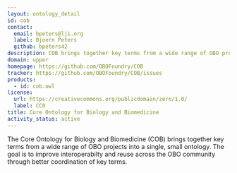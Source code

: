 ```yaml
---
layout: ontology_detail
id: cob
contact:
  email: bpeters@lji.org
  label: Bjoern Peters
  github: bpeters42
description: COB brings together key terms from a wide range of OBO projects to improve interoperability.
domain: upper
homepage: https://github.com/OBOFoundry/COB
tracker: https://github.com/OBOFoundry/COB/issues
products:
  - id: cob.owl
license:
  url: https://creativecommons.org/publicdomain/zero/1.0/
  label: CC0
title: Core Ontology for Biology and Biomedicine
activity_status: active
---
```


The Core Ontology for Biology and Biomedicine (COB) brings together key terms from a wide range of OBO projects into a single, small ontology. The goal is to improve interoperabilty and reuse across the OBO community through better coordination of key terms.
